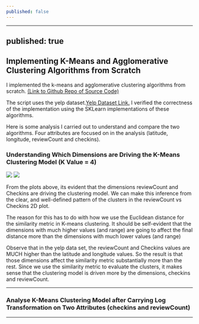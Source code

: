 ```yaml
---
published: false
---
```

---
published: true
---

## Implementing K-Means and Agglomerative Clustering Algorithms from Scratch

I implemented the k-means and agglomerative clustering algorithms from scratch. [(Link to Github Repo of Source Code)](https://github.com/aakashpydi/K_Means_Agglomerative_Clustering)

The script uses the yelp dataset.[Yelp Dataset Link.](https://www.kaggle.com/yelp-dataset/yelp-dataset/data) I verified the correctness of the implementation using the SKLearn implementations of these algorithms. 

Here is some analysis I carried out to understand and compare the two algorithms. Four attributes are focused on in the analysis (latitude, longitude, reviewCount and checkins). 

### Understanding Which Dimensions are Driving the K-Means Clustering Model (K Value = 4)

![]({{site.baseurl}}/images/kmeans_att_1.png)
![]({{site.baseurl}}/images/kmeans_att_2.png)

From the plots above, its evident that the dimensions reviewCount and Checkins are driving the clustering model. We can make this inference from the clear, and well-defined pattern of the clusters in the reviewCount vs Checkins 2D plot.

The reason for this has to do with how we use the Euclidean distance for the similarity metric in K-means clustering. It should be self-evident that the dimensions with much higher values (and range) are going to affect the final distance more than the dimensions with much lower values (and range)

Observe that in the yelp data set, the reviewCount and Checkins values are MUCH higher than the latitude and longitude values. So the result is that those dimensions affect the similarity metric substantially more than the rest. Since we use the similarity metric to evaluate the clusters, it makes sense that the clustering model is driven more by the dimensions, checkins and reviewCount.

---

### Analyse K-Means Clustering Model after Carrying Log Transformation on Two Attributes (checkins and reviewCount)


---
